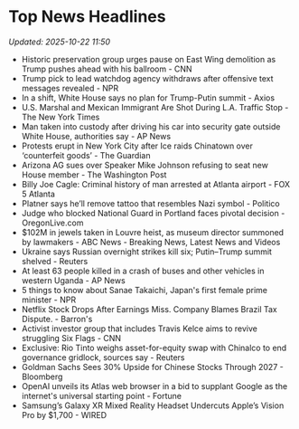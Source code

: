 # Top News Headlines

_Updated: 2025-10-22 11:50_

- Historic preservation group urges pause on East Wing demolition as Trump pushes ahead with his ballroom - CNN
- Trump pick to lead watchdog agency withdraws after offensive text messages revealed - NPR
- In a shift, White House says no plan for Trump-Putin summit - Axios
- U.S. Marshal and Mexican Immigrant Are Shot During L.A. Traffic Stop - The New York Times
- Man taken into custody after driving his car into security gate outside White House, authorities say - AP News
- Protests erupt in New York City after Ice raids Chinatown over ‘counterfeit goods’ - The Guardian
- Arizona AG sues over Speaker Mike Johnson refusing to seat new House member - The Washington Post
- Billy Joe Cagle: Criminal history of man arrested at Atlanta airport - FOX 5 Atlanta
- Platner says he’ll remove tattoo that resembles Nazi symbol - Politico
- Judge who blocked National Guard in Portland faces pivotal decision - OregonLive.com
- $102M in jewels taken in Louvre heist, as museum director summoned by lawmakers - ABC News - Breaking News, Latest News and Videos
- Ukraine says Russian overnight strikes kill six; Putin–Trump summit shelved - Reuters
- At least 63 people killed in a crash of buses and other vehicles in western Uganda - AP News
- 5 things to know about Sanae Takaichi, Japan's first female prime minister - NPR
- Netflix Stock Drops After Earnings Miss. Company Blames Brazil Tax Dispute. - Barron's
- Activist investor group that includes Travis Kelce aims to revive struggling Six Flags - CNN
- Exclusive: Rio Tinto weighs asset-for-equity swap with Chinalco to end governance gridlock, sources say - Reuters
- Goldman Sachs Sees 30% Upside for Chinese Stocks Through 2027 - Bloomberg
- OpenAI unveils its Atlas web browser in a bid to supplant Google as the internet's universal starting point - Fortune
- Samsung’s Galaxy XR Mixed Reality Headset Undercuts Apple’s Vision Pro by $1,700 - WIRED